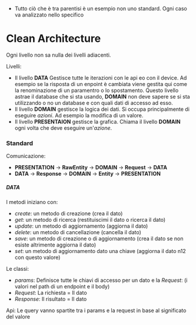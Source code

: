 - Tutto ciò che è tra parentisi è un esempio non uno standard. Ogni caso va analizzato nello specifico

# Clean Architecture
Ogni livello non sa nulla dei livelli adiacenti.

Livelli:
- Il livello **DATA** Gestisce tutte le iterazioni con le api eo con il device. Ad esempio se la risposta di un enpoint è cambiata viene gestita qui come la renominazione di un paramentro o lo spostamento. Questo livello astrae il database che si sta usando, **DOMAIN** non deve sapere se si sta utilizzando o no un database e con quali dati di accesso ad esso.
- Il livello **DOMAIN** gestisce la logica dei dati. Si occupa principalmente di eseguire *azioni*. Ad esempio la modifica di un valore.   
- Il livello **PRESENTAION** gestisce la grafica. Chiama il livello **DOMAIN** ogni volta che deve eseguire un'*azione*.

### Standard
Comunicazione:
- **PRESENTATION** -> **RawEntity** -> **DOMAIN** -> **Request** -> **DATA**
- **DATA** -> **Response** -> **DOMAIN** -> **Entity** -> **PRESENTATION**

##### DATA
I metodi iniziano con:
- *create*: un metodo di creazione (crea il dato)
- *get*: un metodo di ricerca (restituiscimi il dato o ricerca il dato)
- *update*: un metodo di aggiornamento (aggiorna il dato)
- *delete*: un metodo di cancellazione (cancella il dato)
- *save*: un metodo di creazione o di aggiornamento (crea il dato se non esiste altrimente aggiorna il dato)
- *set*: un metodo di aggiornamento dato una chiave (aggiorna il dato n12 con questo valore)

Le classi:
- *params*: Definisce tutte le chiavi di accesso per un dato e la *Request*: (i valori nel path di un endpoint e il body)
- *Request*: La richiesta = Il dato
- *Response*: Il risultato = Il dato

Api:
Le query vanno spartite tra i params e la request in base al significato del valore
